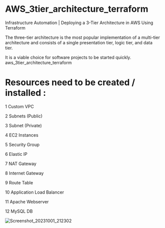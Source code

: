 <h1> AWS_3tier_architecture_terraform  </h1>
Infrastructure Automation | Deploying a 3-Tier Architecture in AWS Using Terraform

The three-tier architecture is the most popular implementation of a multi-tier architecture and consists of a single presentation tier, logic tier, and data tier.

It is a viable choice for software projects to be started quickly. aws_3tier_architecture_terraform


<h1> Resources need to be created / installed : </h1>
 1 Custom VPC

 2 Subnets (Public)

 3 Subnet (Private)

 4 EC2 Instances

 5 Security Group

 6 Elastic IP

 7 NAT Gateway

 8 Internet Gateway

 9 Route Table

 10 Application Load Balancer

 11 Apache Webserver

 12 MySQL DB

![Screenshot_20231001_212302](https://github.com/sourabhdey21/AWS/assets/98477908/8b990a30-02c2-4b92-96f0-178d8f8aee3a)
